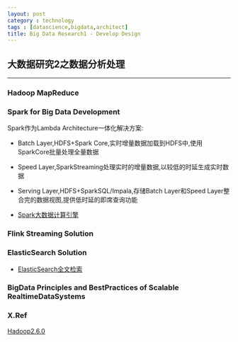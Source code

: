 ```yaml
---
layout: post
category : technology
tags : [datascience,bigdata,architect]
title: Big Data Research1 - Develop Design
---
```


## 大数据研究2之数据分析处理
------------------------------------------------------------

### Hadoop MapReduce

### Spark for Big Data Development

Spark作为Lambda Architecture一体化解决方案:

- Batch Layer,HDFS+Spark Core,实时增量数据加载到HDFS中,使用SparkCore批量处理全量数据
- Speed Layer,SparkStreaming处理实时的增量数据,以较低的时延生成实时数据
- Serving Layer,HDFS+SparkSQL/Impala,存储Batch Layer和Speed Layer整合完的数据视图,提供低时延的即席查询功能

- [Spark大数据计算引擎](2017-03-29-spark-bigdata-arch-note.md)

### Flink Streaming Solution




### ElasticSearch Solution

- [ElasticSearch全文检索](2017-01-06-elasticsearch-search-engine-architect-note.md)


### BigData Principles and BestPractices of Scalable RealtimeDataSystems






### X.Ref


[Hadoop2.6.0](http://hadoop.apache.org/docs/r2.6.0/)